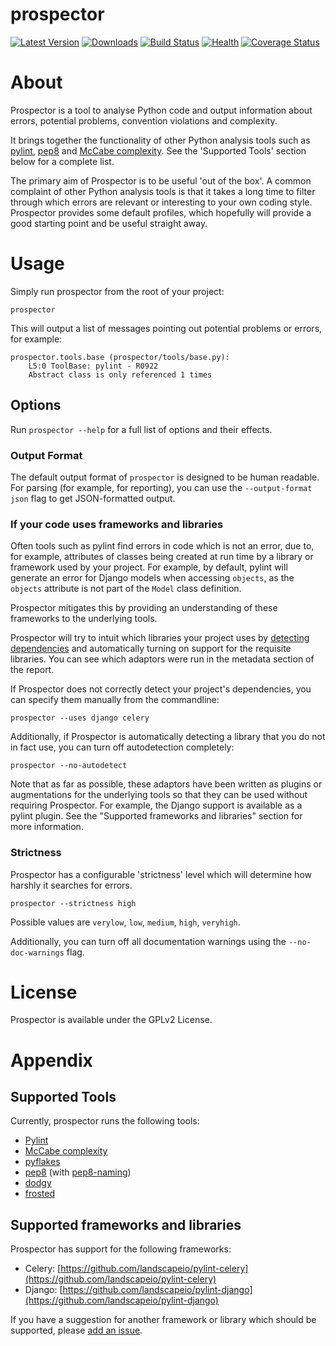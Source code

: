prospector
==========

[![Latest Version](https://pypip.in/v/prospector/badge.png)](https://pypi.python.org/pypi/prospector)
[![Downloads](https://pypip.in/d/prospector/badge.png)](https://pypi.python.org/pypi/prospector)
[![Build Status](https://travis-ci.org/landscapeio/prospector.png?branch=master)](https://travis-ci.org/landscapeio/prospector) 
[![Health](https://landscape.io/github/landscapeio/prospector/master/landscape.png)](https://landscape.io/github/landscapeio/prospector/master)
[![Coverage Status](https://coveralls.io/repos/landscapeio/prospector/badge.png)](https://coveralls.io/r/landscapeio/prospector)

# About

Prospector is a tool to analyse Python code and output information about errors, potential problems, convention violations and complexity.

It brings together the functionality of other Python analysis tools such as [pylint](http://pylint.org), [pep8](https://pypi.python.org/pypi/pep8) and [McCabe complexity](https://pypi.python.org/pypi/mccabe). See the 'Supported Tools' section below for a complete list.

The primary aim of Prospector is to be useful 'out of the box'. A common complaint of other Python analysis tools is that it takes a long time to filter through which errors are relevant or interesting to your own coding style. Prospector provides some default profiles, which hopefully will provide a good starting point and be useful straight away. 

# Usage

Simply run prospector from the root of your project:

```
prospector
```

This will output a list of messages pointing out potential problems or errors, for example:

```
prospector.tools.base (prospector/tools/base.py):
    L5:0 ToolBase: pylint - R0922
    Abstract class is only referenced 1 times
```

## Options

Run `prospector --help` for a full list of options and their effects.

### Output Format

The default output format of `prospector` is designed to be human readable. For parsing (for example, for reporting), you can use the `--output-format json` flag to get JSON-formatted output.

### If your code uses frameworks and libraries

Often tools such as pylint find errors in code which is not an error, due to, for example, attributes of classes being created at run time by a library or framework used by your project. For example, by default, pylint will generate an error for Django models when accessing `objects`, as the `objects` attribute is not part of the `Model` class definition. 

Prospector mitigates this by providing an understanding of these frameworks to the underlying tools.

Prospector will try to intuit which libraries your project uses by [detecting dependencies](https://github.com/landscapeio/requirements-detector) and automatically turning on support for the requisite libraries. You can see which adaptors were run in the metadata section of the report.

If Prospector does not correctly detect your project's dependencies, you can specify them manually from the commandline:

```
prospector --uses django celery
```

Additionally, if Prospector is automatically detecting a library that you do not in fact use, you can turn off autodetection completely:

```
prospector --no-autodetect
```

Note that as far as possible, these adaptors have been written as plugins or augmentations for the underlying tools so that they can be used without requiring Prospector. For example, the Django support is available as a pylint plugin. See the "Supported frameworks and libraries" section for more information.

### Strictness

Prospector has a configurable 'strictness' level which will determine how harshly it searches for errors.

```
prospector --strictness high
```

Possible values are `verylow`, `low`, `medium`, `high`, `veryhigh`.

Additionally, you can turn off all documentation warnings using the `--no-doc-warnings` flag.


# License

Prospector is available under the GPLv2 License.


# Appendix

## Supported Tools

Currently, prospector runs the following tools:

* [Pylint](http://docs.pylint.org/)
* [McCabe complexity](https://pypi.python.org/pypi/mccabe)
* [pyflakes](https://launchpad.net/pyflakes)
* [pep8](http://pep8.readthedocs.org/en/latest/) (with [pep8-naming](https://github.com/flintwork/pep8-naming))
* [dodgy](https://github.com/landscapeio/dodgy)
* [frosted](https://github.com/timothycrosley/frosted)


## Supported frameworks and libraries

Prospector has support for the following frameworks:

* Celery: [https://github.com/landscapeio/pylint-celery](https://github.com/landscapeio/pylint-celery)
* Django: [https://github.com/landscapeio/pylint-django](https://github.com/landscapeio/pylint-django)

If you have a suggestion for another framework or library which should be supported, please [add an issue](https://github.com/landscapeio/prospector/issues).

